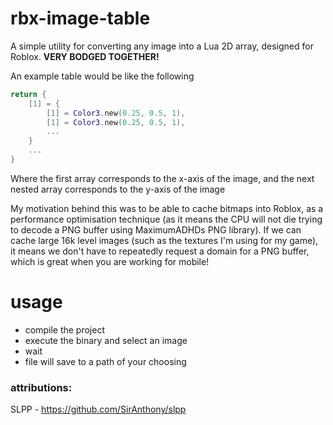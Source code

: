 # rbx-image-table

  

A simple utility for converting any image into a Lua 2D array, designed for Roblox.
**VERY BODGED TOGETHER!**

An example table would be like the following
```lua
return {
	[1] = {
		[1] = Color3.new(0.25, 0.5, 1),
		[1] = Color3.new(0.25, 0.5, 1),
		...
	}
	...
}
```

Where the first array corresponds to the x-axis of the image, and the next nested array corresponds to the y-axis of the image

My motivation behind this was to be able to cache bitmaps into Roblox, as a performance optimisation technique (as it means the CPU will not die trying to decode a PNG buffer using MaximumADHDs PNG library). If we can cache large 16k level images (such as the textures I'm using for my game), it means we don't have to repeatedly request a domain for a PNG buffer, which is great when you are working for mobile!

# usage

- compile the project
- execute the binary and select an image
- wait
- file will save to a path of your choosing
  

### attributions:

SLPP - https://github.com/SirAnthony/slpp